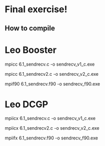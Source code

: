 # Final exercise!

## How to compile

# Leo Booster 
mpicc 6.1_sendrecv.c -o sendrecv_v1_c.exe

mpicc 6.1_sendrecv2.c -o sendrecv_v2_c.exe

mpif90 6.1_sendrecv.f90 -o sendrecv_f90.exe

# Leo DCGP
mpiicx 6.1_sendrecv.c -o sendrecv_v1_c.exe

mpiicx 6.1_sendrecv2.c -o sendrecv_v2_c.exe

mpiifx 6.1_sendrecv.f90 -o sendrecv_f90.exe